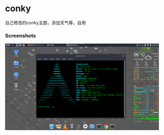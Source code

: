 # conky
自己修改的conky主题，添加天气等，自用
### Screenshots
![screenshot](https://raw.githubusercontent.com/cibe01/conky/master/2018-11-01.png)
